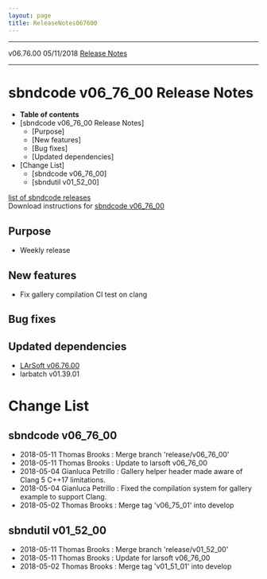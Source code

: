 ```yaml
---
layout: page
title: ReleaseNotes067600
---
```


  ----------- ------------ -- -- ------------------------------------------------------
  v06.76.00   05/11/2018         [Release Notes](ReleaseNotes067600.html)
  ----------- ------------ -- -- ------------------------------------------------------



sbndcode v06\_76\_00 Release Notes
======================================================================================

-   **Table of contents**
-   [sbndcode v06\_76\_00 Release
    Notes]
    -   [Purpose]
    -   [New features]
    -   [Bug fixes]
    -   [Updated dependencies]
-   [Change List]
    -   [sbndcode v06\_76\_00]
    -   [sbndutil v01\_52\_00]

[list of sbndcode
releases](List_of_SBND_code_releases.html)\
Download instructions for [sbndcode
v06\_76\_00](http://scisoft.fnal.gov/scisoft/bundles/sbnd/v06_76_00/sbndcode-v06_76_00.html)



Purpose
----------------------------------

-   Weekly release



New features
--------------------------------------------

-   Fix gallery compilation CI test on clang



Bug fixes
--------------------------------------



Updated dependencies
------------------------------------------------------------

-   [LArSoft
    v06.76.00](https://cdcvs.fnal.gov/redmine/projects/larsoft/wiki/ReleaseNotes067600)
-   larbatch v01.39.01



Change List
==========================================



sbndcode v06\_76\_00
----------------------------------------------------------

-   2018-05-11 Thomas Brooks : Merge branch \'release/v06\_76\_00\'
-   2018-05-11 Thomas Brooks : Update to larsoft v06\_76\_00
-   2018-05-04 Gianluca Petrillo : Gallery helper header made aware of
    Clang 5 C++17 limitations.
-   2018-05-04 Gianluca Petrillo : Fixed the compilation system for
    gallery example to support Clang.
-   2018-05-02 Thomas Brooks : Merge tag \'v06\_75\_01\' into develop



sbndutil v01\_52\_00
----------------------------------------------------------

-   2018-05-11 Thomas Brooks : Merge branch \'release/v01\_52\_00\'
-   2018-05-11 Thomas Brooks : Update for larsoft v06\_76\_00
-   2018-05-02 Thomas Brooks : Merge tag \'v01\_51\_01\' into develop
